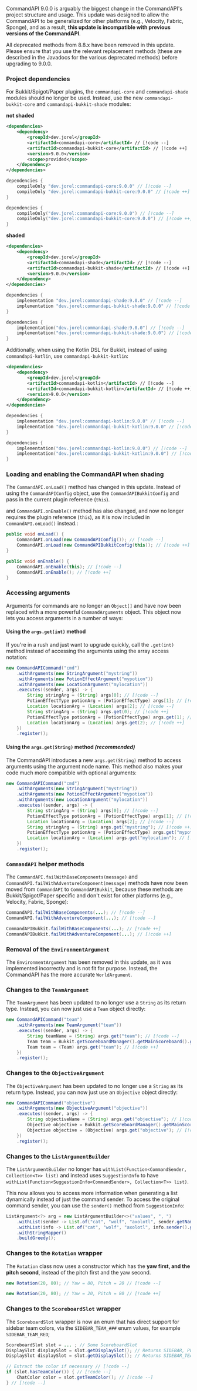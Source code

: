 CommandAPI 9.0.0 is arguably the biggest change in the CommandAPI's project structure and usage. This update was designed to allow the CommandAPI to be generalized for other platforms (e.g., Velocity, Fabric, Sponge), and as a result, **this update is incompatible with previous versions of the CommandAPI**.

All deprecated methods from 8.8.x have been removed in this update. Please ensure that you use the relevant replacement methods (these are described in the Javadocs for the various deprecated methods) before upgrading to 9.0.0.

### Project dependencies

For Bukkit/Spigot/Paper plugins, the `commandapi-core` and `commandapi-shade` modules should no longer be used. Instead, use the new `commandapi-bukkit-core` and `commandapi-bukkit-shade` modules:

**not shaded**

<div class="maven">

```xml
<dependencies>
    <dependency>
        <groupId>dev.jorel</groupId>
        <artifactId>commandapi-core</artifactId> // [!code --]
        <artifactId>commandapi-bukkit-core</artifactId> // [!code ++]
        <version>9.0.0</version>
        <scope>provided</scope>
    </dependency>
</dependencies>
```

</div>
<div class="gradle">

<div class="groovy">

```groovy
dependencies {
    compileOnly "dev.jorel:commandapi-core:9.0.0" // [!code --]
    compileOnly "dev.jorel:commandapi-bukkit-core:9.0.0" // [!code ++]
}
```

</div>
<div class="kts">

```kotlin
dependencies {
    compileOnly("dev.jorel:commandapi-core:9.0.0") // [!code --]
    compileOnly("dev.jorel:commandapi-bukkit-core:9.0.0") // [!code ++]
}
```

</div>

</div>

**shaded**

<div class="maven">

```xml
<dependencies>
    <dependency>
        <groupId>dev.jorel</groupId>
        <artifactId>commandapi-shade</artifactId> // [!code --]
        <artifactId>commandapi-bukkit-shade</artifactId> // [!code ++]
        <version>9.0.0</version>
    </dependency>
</dependencies>
```

</div>
<div class="gradle">

<div class="groovy">

```groovy
dependencies {
    implementation "dev.jorel:commandapi-shade:9.0.0" // [!code --]
    implementation "dev.jorel:commandapi-bukkit-shade:9.0.0" // [!code ++]
}
```

</div>
<div class="kts">

```kotlin
dependencies {
    implementation("dev.jorel:commandapi-shade:9.0.0") // [!code --]
    implementation("dev.jorel:commandapi-bukkit-shade:9.0.0") // [!code ++]
}
```

</div>

</div>

Additionally, when using the Kotlin DSL for Bukkit, instead of using `commandapi-kotlin`, use `commandapi-bukkit-kotlin`:

<div class="maven">

```xml
<dependencies>
    <dependency>
        <groupId>dev.jorel</groupId>
        <artifactId>commandapi-kotlin</artifactId> // [!code --]
        <artifactId>commandapi-bukkit-kotlin</artifactId> // [!code ++]
        <version>9.0.0</version>
    </dependency>
</dependencies>
```

</div>
<div class="gradle">

<div class="groovy">

```groovy
dependencies {
    implementation "dev.jorel:commandapi-kotlin:9.0.0" // [!code --]
    implementation "dev.jorel:commandapi-bukkit-kotlin:9.0.0" // [!code ++]
}
```

</div>
<div class="kts">

```kotlin
dependencies {
    implementation("dev.jorel:commandapi-kotlin:9.0.0") // [!code --]
    implementation("dev.jorel:commandapi-bukkit-kotlin:9.0.0") // [!code ++]
}
```

</div>

</div>

### Loading and enabling the CommandAPI when shading

The `CommandAPI.onLoad()` method has changed in this update. Instead of using the `CommandAPIConfig` object, use the `CommandAPIBukkitConfig` and pass in the current plugin reference (`this`).

and `CommandAPI.onEnable()` method has also changed, and now no longer requires the plugin reference (`this`), as it is now included in `CommandAPI.onLoad()` instead.:

```java
public void onLoad() {
    CommandAPI.onLoad(new CommandAPIConfig()); // [!code --]
    CommandAPI.onLoad(new CommandAPIBukkitConfig(this)); // [!code ++]
}

public void onEnable() {
    CommandAPI.onEnable(this); // [!code --]
    CommandAPI.onEnable(); // [!code ++]
}
```

### Accessing arguments

Arguments for commands are no longer an `Object[]` and have now been replaced with a more powerful `CommandArguments` object. This object now lets you access arguments in a number of ways:

#### Using the `args.get(int)` method

If you're in a rush and just want to upgrade quickly, call the `.get(int)` method instead of accessing the arguments using the array access notation:

```java
new CommandAPICommand("cmd")
    .withArguments(new StringArgument("mystring"))
    .withArguments(new PotionEffectArgument("mypotion"))
    .withArguments(new LocationArgument("mylocation"))
    .executes((sender, args) -> {
        String stringArg = (String) args[0]; // [!code --]
        PotionEffectType potionArg = (PotionEffectType) args[1]; // [!code --]
        Location locationArg = (Location) args[2]; // [!code --]
        String stringArg = (String) args.get(0); // [!code ++]
        PotionEffectType potionArg = (PotionEffectType) args.get(1); // [!code ++]
        Location locationArg = (Location) args.get(2); // [!code ++]
    })
    .register();
```

#### Using the `args.get(String)` method _(recommended)_

The CommandAPI introduces a new `args.get(String)` method to access arguments using the argument node name. This method also makes your code much more compatible with optional arguments:

```java
new CommandAPICommand("cmd")
    .withArguments(new StringArgument("mystring"))
    .withArguments(new PotionEffectArgument("mypotion"))
    .withArguments(new LocationArgument("mylocation"))
    .executes((sender, args) -> {
        String stringArg = (String) args[0]; // [!code --]
        PotionEffectType potionArg = (PotionEffectType) args[1]; // [!code --]
        Location locationArg = (Location) args[2]; // [!code --]
        String stringArg = (String) args.get("mystring"); // [!code ++]
        PotionEffectType potionArg = (PotionEffectType) args.get("mypotion"); // [!code ++]
        Location locationArg = (Location) args.get("mylocation"); // [!code ++]
    })
    .register();
```

### `CommandAPI` helper methods

The `CommandAPI.failWithBaseComponents(message)` and `CommandAPI.failWithAdventureComponent(message)` methods have now been moved from `CommandAPI` to `CommandAPIBukkit`, because these methods are Bukkit/Spigot/Paper specific and don't exist for other platforms (e.g., Velocity, Fabric, Sponge):

```java
CommandAPI.failWithBaseComponents(...); // [!code --]
CommandAPI.failWithAdventureComponent(...); // [!code --]

CommandAPIBukkit.failWithBaseComponents(...); // [!code ++]
CommandAPIBukkit.failWithAdventureComponent(...); // [!code ++]
```


### Removal of the `EnvironmentArgument`

The `EnvironmentArgument` has been removed in this update, as it was implemented incorrectly and is not fit for purpose. Instead, the CommandAPI has the more accurate `WorldArgument`.

### Changes to the `TeamArgument`

The `TeamArgument` has been updated to no longer use a `String` as its return type. Instead, you can now just use a `Team` object directly:

```java
new CommandAPICommand("team")
    .withArguments(new TeamArgument("team"))
    .executes((sender, args) -> {
        String teamName = (String) args.get("team"); // [!code --]
        Team team = Bukkit.getScoreboardManager().getMainScoreboard().getTeam(teamName); // [!code --]
        Team team = (Team) args.get("team"); // [!code ++]
    })
    .register();
```

### Changes to the `ObjectiveArgument`

The `ObjectiveArgument` has been updated to no longer use a `String` as its return type. Instead, you can now just use an `Objective` object directly:

```java
new CommandAPICommand("objective")
    .withArguments(new ObjectiveArgument("objective"))
    .executes((sender, args) -> {
        String objectiveName = (String) args.get("objective"); // [!code --]
        Objective objective = Bukkit.getScoreboardManager().getMainScoreboard().getObjective(objectiveName); // [!code --]
        Objective objective = (Objective) args.get("objective"); // [!code ++]
    })
    .register();
```

### Changes to the `ListArgumentBuilder`

The `ListArgumentBuilder` no longer has `withList(Function<CommandSender, Collection<T>> list)` and instead uses `SuggestionInfo` to have `withList(Function<SuggestionInfo<CommandSender>, Collection<T>> list)`.

This now allows you to access more information when generating a list dynamically instead of just the command sender. To access the original command sender, you can use the `sender()` method from `SuggestionInfo`:

```java
ListArgument<?> arg = new ListArgumentBuilder<>("values", ", ")
    .withList(sender -> List.of("cat", "wolf", "axolotl", sender.getName())) // [!code --]
    .withList(info -> List.of("cat", "wolf", "axolotl", info.sender().getName())) // [!code ++]
    .withStringMapper()
    .buildGreedy();
```

### Changes to the `Rotation` wrapper

The `Rotation` class now uses a constructor which has the **yaw first, and the pitch second**, instead of the pitch first and the yaw second.

```java
new Rotation(20, 80); // Yaw = 80, Pitch = 20 // [!code --]

new Rotation(20, 80); // Yaw = 20, Pitch = 80 // [!code ++]
```

### Changes to the `ScoreboardSlot` wrapper

The `ScoreboardSlot` wrapper is now an enum that has direct support for sidebar team colors, via the `SIDEBAR_TEAM_###` enum values, for example `SIDEBAR_TEAM_RED`;

```java
ScoreboardSlot slot = ... ; // Some ScoreboardSlot
DisplaySlot displaySlot = slot.getDisplaySlot(); // Returns SIDEBAR, PLAYER_LIST or BELOW_NAME // [!code --]
DisplaySlot displaySlot = slot.getDisplaySlot(); // Returns SIDEBAR_TEAM_###, PLAYER_LIST or BELOW_NAME // [!code ++]

// Extract the color if necessary // [!code --]
if (slot.hasTeamColor()) { // [!code --]
    ChatColor color = slot.getTeamColor(); // [!code --]
} // [!code --]
```